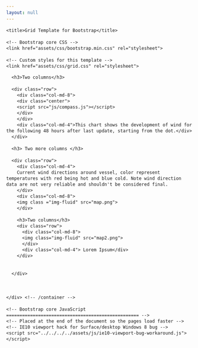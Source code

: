 ```yaml
---
layout: null
---
```



<html lang="en">
  <head>
    <meta charset="utf-8">
    <meta name="viewport" content="width=device-width, initial-scale=1, shrink-to-fit=no">
    <meta name="description" content="">
    <meta name="author" content="">
    <link rel="icon" href="../../../../favicon.ico">

    <title>Grid Template for Bootstrap</title>

    <!-- Bootstrap core CSS -->
    <link href="assets/css/bootstrap.min.css" rel="stylesheet">

    <!-- Custom styles for this template -->
    <link href="assets/css/grid.css" rel="stylesheet">
  </head>

  <body>
    <div class="container">
  <script src="https://cdn.plot.ly/plotly-latest.min.js"></script>

      <h3>Two columns</h3>

      <div class="row">
        <div class="col-md-8">
        <div class="center">
        <script src="js/compass.js"></script>
        </div>
        </div>
        <div class="col-md-4">This chart shows the development of wind for the following 48 hours after last update, starting from the dot.</div>
      </div>

      <h3> Two more columns </h3>

      <div class="row">
        <div class="col-md-4">
        Current wind directions around vessel, color represent temperatures with red being hot and blue cold. Note wind direction data are not very reliable and shouldn't be considered final.
        </div>
        <div class="col-md-8">
        <img class ="img-fluid" src="map.png">
        </div>

        <h3>Two columns</h3>  
        <div class="row">
          <div class="col-md-8">
          <img class="img-fluid" src="map2.png">
          </div>
          <div class="col-md-4"> Lorem Ipsum</div>
        </div>


      </div>



    </div> <!-- /container -->

    <!-- Bootstrap core JavaScript
    ================================================== -->
    <!-- Placed at the end of the document so the pages load faster -->
    <!-- IE10 viewport hack for Surface/desktop Windows 8 bug -->
    <script src="../../../../assets/js/ie10-viewport-bug-workaround.js"></script>
  </body>
</html>
